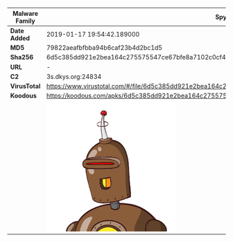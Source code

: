 | Malware Family | SpyNote                                                      |
| -------------- | ------------------------------------------------------------ |
| **Date Added** | 2019-01-17 19:54:42.189000                                                   |
| **MD5**        | 79822aeafbfbba94b6caf23b4d2bc1d5                             |
| **Sha256**     | 6d5c385dd921e2bea164c275575547ce67bfe8a7102c0cf4d2cde291eb2cadf1 |
| **URL**        | -                                                            |
| **C2**         | 3s.dkys.org:24834 |
| **VirusTotal** | https://www.virustotal.com/#/file/6d5c385dd921e2bea164c275575547ce67bfe8a7102c0cf4d2cde291eb2cadf1/detection |
| **Koodous**    | https://koodous.com/apks/6d5c385dd921e2bea164c275575547ce67bfe8a7102c0cf4d2cde291eb2cadf1 |
|                | ![](../assets/6d5c385dd921e2bea164c275575547ce67bfe8a7102c0cf4d2cde291eb2cadf1.png) |